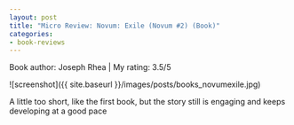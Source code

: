 ```yaml
---
layout: post
title: "Micro Review: Novum: Exile (Novum #2) (Book)"
categories:
- book-reviews
---
```


<p>Book author: Joseph Rhea | My rating: 3.5/5</p>


![screenshot]({{ site.baseurl }}/images/posts/books_novumexile.jpg)


<p>A little too short, like the first book, but the story still is engaging and keeps developing at a good pace<p>
